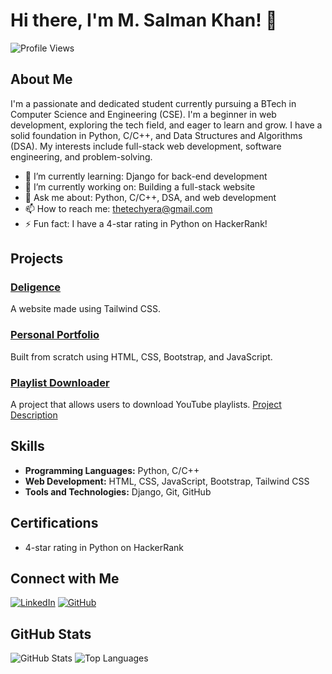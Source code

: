 # Hi there, I'm M. Salman Khan! 👋

![Profile Views](https://komarev.com/ghpvc/?username=M-Salman-khan)

## About Me

I'm a passionate and dedicated student currently pursuing a BTech in Computer Science and Engineering (CSE). I'm a beginner in web development, exploring the tech field, and eager to learn and grow. I have a solid foundation in Python, C/C++, and Data Structures and Algorithms (DSA). My interests include full-stack web development, software engineering, and problem-solving.

- 🌱 I’m currently learning: Django for back-end development
- 🔭 I’m currently working on: Building a full-stack website
- 💬 Ask me about: Python, C/C++, DSA, and web development
- 📫 How to reach me: thetechyera@gmail.com
- ⚡ Fun fact: I have a 4-star rating in Python on HackerRank!

## Projects

### [Deligence](https://m-salman-khan.github.io/Deligence/)
A website made using Tailwind CSS.

### [Personal Portfolio](https://m-salman-khan.web.app)
Built from scratch using HTML, CSS, Bootstrap, and JavaScript.

### [Playlist Downloader](https://github.com/M-Salman-khan/YT_Playlist_Downloader)
A project that allows users to download YouTube playlists. [Project Description](https://www.linkedin.com/in/m-salman-khan-/)

## Skills

- **Programming Languages:** Python, C/C++
- **Web Development:** HTML, CSS, JavaScript, Bootstrap, Tailwind CSS
- **Tools and Technologies:** Django, Git, GitHub

## Certifications

- 4-star rating in Python on HackerRank

## Connect with Me

[![LinkedIn](https://img.shields.io/badge/LinkedIn-blue?style=flat&logo=linkedin&label=Connect)](https://www.linkedin.com/in/m-salman-khan-/)
[![GitHub](https://img.shields.io/badge/GitHub-black?style=flat&logo=github&label=Follow)](https://github.com/M-Salman-khan)

## GitHub Stats

![GitHub Stats](https://github-readme-stats.vercel.app/api?username=M-Salman-khan&show_icons=true&theme=radical)
![Top Languages](https://github-readme-stats.vercel.app/api/top-langs/?username=M-Salman-khan&layout=compact&theme=radical)
